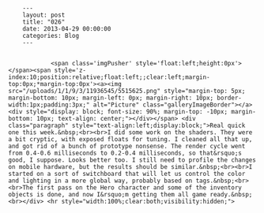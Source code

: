 
        ---
        layout: post
        title: "026"
        date: 2013-04-29 00:00:00 
        categories: Blog
        ---

        
				<span class='imgPusher' style='float:left;height:0px'></span><span style='z-index:10;position:relative;float:left;;clear:left;margin-top:0px;*margin-top:0px'><a><img src="/uploads/1/1/9/3/11936545/5515625.png" style="margin-top: 5px; margin-bottom: 10px; margin-left: 0px; margin-right: 10px; border-width:1px;padding:3px;" alt="Picture" class="galleryImageBorder"></a><div style="display: block; font-size: 90%; margin-top: -10px; margin-bottom: 10px; text-align: center;"></div></span> <div class="paragraph" style="text-align:left;display:block;">Real quick one this week.&nbsp;<br><br>I did some work on the shaders. They were a bit cryptic, with exposed floats for tuning. I cleaned all that up, and got rid of a bunch of prototype nonsense. The render cycle went from 0.4-0.6 milliseconds to 0.2-0.4 milliseconds, so that&rsquo;s good, I suppose. Looks better too. I still need to profile the changes on mobile hardware, but the results should be similar.&nbsp;<br><br>I started on a sort of switchboard that will let us control the color and lighting in a more global way, probably based on tags.&nbsp;<br><br>The first pass on the Hero character and some of the inventory objects is done, and now I&rsquo;m getting them all game ready.&nbsp;<br></div> <hr style="width:100%;clear:both;visibility:hidden;">

		
        